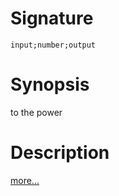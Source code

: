 # Signature
```vikid-signature
input;number;output
```

# Synopsis
to the power

# Description

[more...](https://en.wikipedia.org/wiki/Exponentiation)